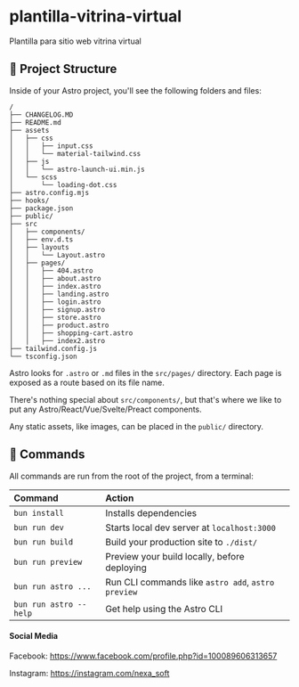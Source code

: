 # plantilla-vitrina-virtual
Plantilla para sitio web vitrina virtual

## 🚀 Project Structure

Inside of your Astro project, you'll see the following folders and files:

```
/
├── CHANGELOG.MD
├── README.md
├── assets
│   ├── css
│   │   ├── input.css
│   │   └── material-tailwind.css
│   ├── js
│   │   └── astro-launch-ui.min.js
│   └── scss
│       └── loading-dot.css
├── astro.config.mjs
├── hooks/
├── package.json
├── public/
├── src
│   ├── components/
│   ├── env.d.ts
│   ├── layouts
│   │   └── Layout.astro
│   ├── pages/
│   │   ├── 404.astro
│   │   ├── about.astro
│   │   ├── index.astro
│   │   ├── landing.astro
│   │   ├── login.astro
│   │   ├── signup.astro
│   │   ├── store.astro
│   │   ├── product.astro
│   │   ├── shopping-cart.astro
│   │   ├── index2.astro
├── tailwind.config.js
└── tsconfig.json
```

Astro looks for `.astro` or `.md` files in the `src/pages/` directory. Each page is exposed as a route based on its file name.

There's nothing special about `src/components/`, but that's where we like to put any Astro/React/Vue/Svelte/Preact components.

Any static assets, like images, can be placed in the `public/` directory.

## 🧞 Commands

All commands are run from the root of the project, from a terminal:

| Command                | Action                                             |
| :--------------------- | :------------------------------------------------- |
| `bun install`          | Installs dependencies                              |
| `bun run dev`          | Starts local dev server at `localhost:3000`        |
| `bun run build`        | Build your production site to `./dist/`            |
| `bun run preview`      | Preview your build locally, before deploying       |
| `bun run astro ...`    | Run CLI commands like `astro add`, `astro preview` |
| `bun run astro --help` | Get help using the Astro CLI                       |

#### Social Media

Facebook: <https://www.facebook.com/profile.php?id=100089606313657>

Instagram: <https://instagram.com/nexa_soft>